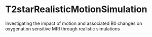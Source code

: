 # T2starRealisticMotionSimulation
Investigating the impact of motion and associated B0 changes on oxygenation sensitive MRI through realistic simulations
